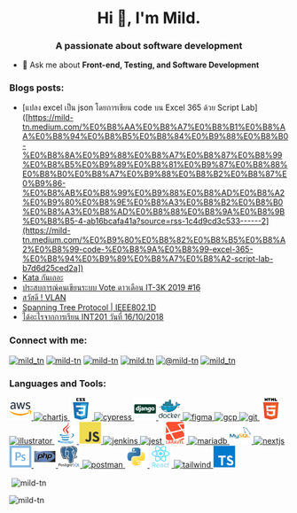 <h1 align="center">Hi 👋, I'm Mild.</h1>
<h3 align="center">A passionate about software development</h3>

- 💬 Ask me about **Front-end, Testing, and Software Development**

### Blogs posts:
<!-- BLOG-POST-LIST:START -->
- [แปลง excel เป็น json โดยการเขียน code บน Excel 365 ด้วย Script Lab]([https://mild-tn.medium.com/%E0%B8%AA%E0%B8%A7%E0%B8%B1%E0%B8%AA%E0%B8%94%E0%B8%B5%E0%B8%84%E0%B9%88%E0%B8%B0-%E0%B8%8A%E0%B9%88%E0%B8%A7%E0%B8%87%E0%B8%99%E0%B8%B5%E0%B9%89%E0%B8%81%E0%B9%87%E0%B8%88%E0%B8%B0%E0%B8%A7%E0%B9%88%E0%B8%B2%E0%B8%87%E0%B9%86-%E0%B8%AB%E0%B8%99%E0%B9%88%E0%B8%AD%E0%B8%A2%E0%B9%80%E0%B8%9E%E0%B8%A3%E0%B8%B2%E0%B8%B0%E0%B8%A3%E0%B8%AD%E0%B8%88%E0%B8%9A%E0%B8%9B%E0%B8%B5-4-ab16bcafa41a?source=rss-1c4d9cd3c533------2](https://mild-tn.medium.com/%E0%B9%80%E0%B8%82%E0%B8%B5%E0%B8%A2%E0%B8%99-code-%E0%B8%9A%E0%B8%99-excel-365-%E0%B8%94%E0%B9%89%E0%B8%A7%E0%B8%A2-script-lab-b7d6d25ced2a])
- [Kata กันเถอะ](https://mild-tn.medium.com/%E0%B8%AA%E0%B8%A7%E0%B8%B1%E0%B8%AA%E0%B8%94%E0%B8%B5%E0%B8%84%E0%B9%88%E0%B8%B0-%E0%B8%8A%E0%B9%88%E0%B8%A7%E0%B8%87%E0%B8%99%E0%B8%B5%E0%B9%89%E0%B8%81%E0%B9%87%E0%B8%88%E0%B8%B0%E0%B8%A7%E0%B9%88%E0%B8%B2%E0%B8%87%E0%B9%86-%E0%B8%AB%E0%B8%99%E0%B9%88%E0%B8%AD%E0%B8%A2%E0%B9%80%E0%B8%9E%E0%B8%A3%E0%B8%B2%E0%B8%B0%E0%B8%A3%E0%B8%AD%E0%B8%88%E0%B8%9A%E0%B8%9B%E0%B8%B5-4-ab16bcafa41a?source=rss-1c4d9cd3c533------2)
- [ประสบการณ์คนเขียนระบบ Vote ดาวเดือน IT-3K 2019 #16](https://alchemist.itbangmod.in.th/%E0%B8%9B%E0%B8%A3%E0%B8%B0%E0%B8%AA%E0%B8%9A%E0%B8%81%E0%B8%B2%E0%B8%A3%E0%B8%93%E0%B9%8C%E0%B8%84%E0%B8%99%E0%B9%80%E0%B8%82%E0%B8%B5%E0%B8%A2%E0%B8%99%E0%B8%A3%E0%B8%B0%E0%B8%9A%E0%B8%9A-vote-%E0%B8%94%E0%B8%B2%E0%B8%A7%E0%B9%80%E0%B8%94%E0%B8%B7%E0%B8%AD%E0%B8%99-it-3k-2019-16-ecc6a2eca0a6?source=rss-1c4d9cd3c533------2)
- [สวัสดี ! VLAN](https://mild-tn.medium.com/%E0%B8%AA%E0%B8%A7%E0%B8%B1%E0%B8%AA%E0%B8%94%E0%B8%B5-vlan-96269e23b140?source=rss-1c4d9cd3c533------2)
- [Spanning Tree Protocol | IEEE802.1D](https://mild-tn.medium.com/spanning-tree-protocol-ieee802-1d-f96dfbcaec7e?source=rss-1c4d9cd3c533------2)
- [ได้อะไรจากการเรียน INT201 วันที่ 16/10/2018](https://mild-tn.medium.com/%E0%B9%84%E0%B8%94%E0%B9%89%E0%B8%AD%E0%B8%B0%E0%B9%84%E0%B8%A3%E0%B8%88%E0%B8%B2%E0%B8%81%E0%B8%81%E0%B8%B2%E0%B8%A3%E0%B9%80%E0%B8%A3%E0%B8%B5%E0%B8%A2%E0%B8%99-int201-%E0%B8%A7%E0%B8%B1%E0%B8%99%E0%B8%97%E0%B8%B5%E0%B9%88-16-10-2018-55c533d2cdbf?source=rss-1c4d9cd3c533------2)
<!-- BLOG-POST-LIST:END -->

<h3 align="left">Connect with me:</h3>
<p align="left">
<a href="https://dev.to/mild_tn" target="blank"><img align="center" src="https://cdn.jsdelivr.net/npm/simple-icons@3.0.1/icons/dev-dot-to.svg" alt="mild_tn" height="30" width="40" /></a>
<a href="https://linkedin.com/in/mild-tn" target="blank"><img align="center" src="https://raw.githubusercontent.com/rahuldkjain/github-profile-readme-generator/master/src/images/icons/Social/linked-in-alt.svg" alt="mild-tn" height="30" width="40" /></a>
<a href="https://codesandbox.com/mild-tn" target="blank"><img align="center" src="https://cdn.jsdelivr.net/npm/simple-icons@3.0.1/icons/codesandbox.svg" alt="mild-tn" height="30" width="40" /></a>
<a href="https://fb.com/mild.tn" target="blank"><img align="center" src="https://raw.githubusercontent.com/rahuldkjain/github-profile-readme-generator/master/src/images/icons/Social/facebook.svg" alt="mild.tn" height="30" width="40" /></a>
<a href="https://medium.com/@mild-tn" target="blank"><img align="center" src="https://raw.githubusercontent.com/rahuldkjain/github-profile-readme-generator/master/src/images/icons/Social/medium.svg" alt="@mild-tn" height="30" width="40" /></a>
<a href="https://www.hackerrank.com/mild_tn" target="blank"><img align="center" src="https://raw.githubusercontent.com/rahuldkjain/github-profile-readme-generator/master/src/images/icons/Social/hackerrank.svg" alt="mild_tn" height="30" width="40" /></a>
</p>

<h3 align="left">Languages and Tools:</h3>
<p align="left"> <a href="https://aws.amazon.com" target="_blank"> <img src="https://raw.githubusercontent.com/devicons/devicon/master/icons/amazonwebservices/amazonwebservices-original-wordmark.svg" alt="aws" width="40" height="40"/> </a> <a href="https://www.chartjs.org" target="_blank"> <img src="https://www.chartjs.org/media/logo-title.svg" alt="chartjs" width="40" height="40"/> </a> <a href="https://www.w3schools.com/css/" target="_blank"> <img src="https://raw.githubusercontent.com/devicons/devicon/master/icons/css3/css3-original-wordmark.svg" alt="css3" width="40" height="40"/> </a> <a href="https://www.cypress.io" target="_blank"> <img src="https://raw.githubusercontent.com/simple-icons/simple-icons/6e46ec1fc23b60c8fd0d2f2ff46db82e16dbd75f/icons/cypress.svg" alt="cypress" width="40" height="40"/> </a> <a href="https://www.djangoproject.com/" target="_blank"> <img src="https://raw.githubusercontent.com/devicons/devicon/master/icons/django/django-original.svg" alt="django" width="40" height="40"/> </a> <a href="https://www.docker.com/" target="_blank"> <img src="https://raw.githubusercontent.com/devicons/devicon/master/icons/docker/docker-original-wordmark.svg" alt="docker" width="40" height="40"/> </a> <a href="https://www.figma.com/" target="_blank"> <img src="https://www.vectorlogo.zone/logos/figma/figma-icon.svg" alt="figma" width="40" height="40"/> </a> <a href="https://cloud.google.com" target="_blank"> <img src="https://www.vectorlogo.zone/logos/google_cloud/google_cloud-icon.svg" alt="gcp" width="40" height="40"/> </a> <a href="https://git-scm.com/" target="_blank"> <img src="https://www.vectorlogo.zone/logos/git-scm/git-scm-icon.svg" alt="git" width="40" height="40"/> </a> <a href="https://www.w3.org/html/" target="_blank"> <img src="https://raw.githubusercontent.com/devicons/devicon/master/icons/html5/html5-original-wordmark.svg" alt="html5" width="40" height="40"/> </a> <a href="https://www.adobe.com/in/products/illustrator.html" target="_blank"> <img src="https://www.vectorlogo.zone/logos/adobe_illustrator/adobe_illustrator-icon.svg" alt="illustrator" width="40" height="40"/> </a> <a href="https://www.java.com" target="_blank"> <img src="https://raw.githubusercontent.com/devicons/devicon/master/icons/java/java-original.svg" alt="java" width="40" height="40"/> </a> <a href="https://developer.mozilla.org/en-US/docs/Web/JavaScript" target="_blank"> <img src="https://raw.githubusercontent.com/devicons/devicon/master/icons/javascript/javascript-original.svg" alt="javascript" width="40" height="40"/> </a> <a href="https://www.jenkins.io" target="_blank"> <img src="https://www.vectorlogo.zone/logos/jenkins/jenkins-icon.svg" alt="jenkins" width="40" height="40"/> </a> <a href="https://jestjs.io" target="_blank"> <img src="https://www.vectorlogo.zone/logos/jestjsio/jestjsio-icon.svg" alt="jest" width="40" height="40"/> </a> <a href="https://laravel.com/" target="_blank"> <img src="https://raw.githubusercontent.com/devicons/devicon/master/icons/laravel/laravel-plain-wordmark.svg" alt="laravel" width="40" height="40"/> </a> <a href="https://mariadb.org/" target="_blank"> <img src="https://www.vectorlogo.zone/logos/mariadb/mariadb-icon.svg" alt="mariadb" width="40" height="40"/> </a> <a href="https://www.mysql.com/" target="_blank"> <img src="https://raw.githubusercontent.com/devicons/devicon/master/icons/mysql/mysql-original-wordmark.svg" alt="mysql" width="40" height="40"/> </a> <a href="https://nextjs.org/" target="_blank"> <img src="https://cdn.worldvectorlogo.com/logos/nextjs-3.svg" alt="nextjs" width="40" height="40"/> </a> <a href="https://www.photoshop.com/en" target="_blank"> <img src="https://raw.githubusercontent.com/devicons/devicon/master/icons/photoshop/photoshop-line.svg" alt="photoshop" width="40" height="40"/> </a> <a href="https://www.php.net" target="_blank"> <img src="https://raw.githubusercontent.com/devicons/devicon/master/icons/php/php-original.svg" alt="php" width="40" height="40"/> </a> <a href="https://www.postgresql.org" target="_blank"> <img src="https://raw.githubusercontent.com/devicons/devicon/master/icons/postgresql/postgresql-original-wordmark.svg" alt="postgresql" width="40" height="40"/> </a> <a href="https://postman.com" target="_blank"> <img src="https://www.vectorlogo.zone/logos/getpostman/getpostman-icon.svg" alt="postman" width="40" height="40"/> </a> <a href="https://www.python.org" target="_blank"> <img src="https://raw.githubusercontent.com/devicons/devicon/master/icons/python/python-original.svg" alt="python" width="40" height="40"/> </a> <a href="https://reactjs.org/" target="_blank"> <img src="https://raw.githubusercontent.com/devicons/devicon/master/icons/react/react-original-wordmark.svg" alt="react" width="40" height="40"/> </a> <a href="https://tailwindcss.com/" target="_blank"> <img src="https://www.vectorlogo.zone/logos/tailwindcss/tailwindcss-icon.svg" alt="tailwind" width="40" height="40"/> </a> <a href="https://www.typescriptlang.org/" target="_blank"> <img src="https://raw.githubusercontent.com/devicons/devicon/master/icons/typescript/typescript-original.svg" alt="typescript" width="40" height="40"/> </a> </p>

<p>&nbsp;<img align="center" src="https://github-readme-stats.vercel.app/api?username=mild-tn&show_icons=true&locale=en" alt="mild-tn" /></p>
<p align="left"> <img src="https://komarev.com/ghpvc/?username=mild-tn&label=Profile%20views&color=0e75b6&style=flat" alt="mild-tn" /> </p>
